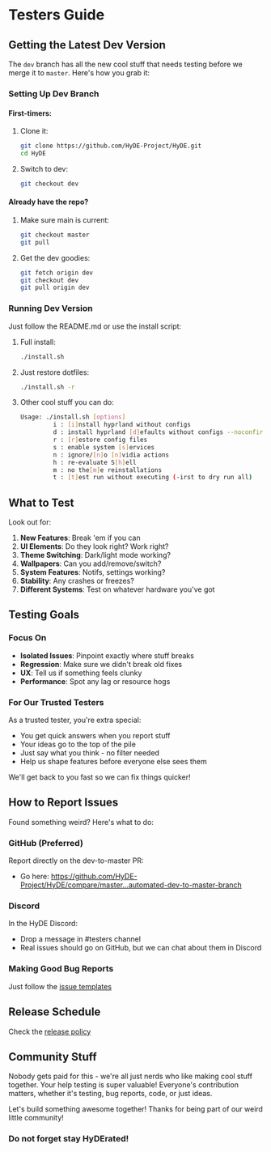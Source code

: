 # Testers Guide

## Getting the Latest Dev Version

The `dev` branch has all the new cool stuff that needs testing before we merge it to `master`. Here's how you grab it:

### Setting Up Dev Branch

#### First-timers:

1. Clone it:

   ```bash
   git clone https://github.com/HyDE-Project/HyDE.git
   cd HyDE
   ```

2. Switch to dev:
   ```bash
   git checkout dev
   ```

#### Already have the repo?

1. Make sure main is current:

   ```bash
   git checkout master
   git pull
   ```

2. Get the dev goodies:
   ```bash
   git fetch origin dev
   git checkout dev
   git pull origin dev
   ```

### Running Dev Version

Just follow the README.md or use the install script:

1. Full install:

   ```bash
   ./install.sh
   ```

2. Just restore dotfiles:

   ```bash
   ./install.sh -r
   ```

3. Other cool stuff you can do:
   ```bash
   Usage: ./install.sh [options]
            i : [i]nstall hyprland without configs
            d : install hyprland [d]efaults without configs --noconfirm
            r : [r]estore config files
            s : enable system [s]ervices
            n : ignore/[n]o [n]vidia actions
            h : re-evaluate S[h]ell
            m : no the[m]e reinstallations
            t : [t]est run without executing (-irst to dry run all)
   ```

## What to Test

Look out for:

1. **New Features**: Break 'em if you can
2. **UI Elements**: Do they look right? Work right?
3. **Theme Switching**: Dark/light mode working?
4. **Wallpapers**: Can you add/remove/switch?
5. **System Features**: Notifs, settings working?
6. **Stability**: Any crashes or freezes?
7. **Different Systems**: Test on whatever hardware you've got

## Testing Goals

### Focus On

- **Isolated Issues**: Pinpoint exactly where stuff breaks
- **Regression**: Make sure we didn't break old fixes
- **UX**: Tell us if something feels clunky
- **Performance**: Spot any lag or resource hogs

### For Our Trusted Testers

As a trusted tester, you're extra special:

- You get quick answers when you report stuff
- Your ideas go to the top of the pile
- Just say what you think - no filter needed
- Help us shape features before everyone else sees them

We'll get back to you fast so we can fix things quicker!

## How to Report Issues

Found something weird? Here's what to do:

### GitHub (Preferred)

Report directly on the dev-to-master PR:

- Go here: https://github.com/HyDE-Project/HyDE/compare/master...automated-dev-to-master-branch

### Discord

In the HyDE Discord:

- Drop a message in #testers channel
- Real issues should go on GitHub, but we can chat about them in Discord

### Making Good Bug Reports

Just follow the [issue templates](.github/ISSUE_TEMPLATE)

## Release Schedule

Check the [release policy](./RELEASE_POLICY.md)

## Community Stuff

Nobody gets paid for this - we're all just nerds who like making cool stuff together. Your help testing is super valuable! Everyone's contribution matters, whether it's testing, bug reports, code, or just ideas.

Let's build something awesome together! Thanks for being part of our weird little community!

### Do not forget stay HyDErated!
